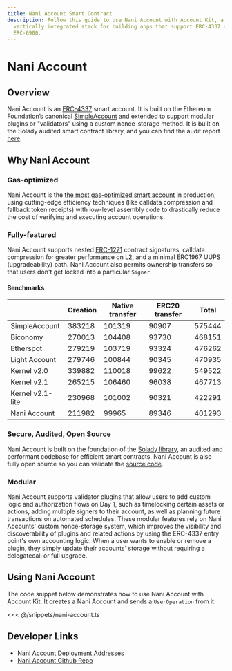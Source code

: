 ```yaml
---
title: Nani Account Smart Contract
description: Follow this guide to use Nani Account with Account Kit, a
  vertically integrated stack for building apps that support ERC-4337 and
  ERC-6900.
---
```



# Nani Account

## Overview

Nani Account is an [ERC-4337](https://eips.ethereum.org/EIPS/eip-4337) smart account. It is built on the Ethereum Foundation’s canonical [SimpleAccount](https://github.com/eth-infinitism/account-abstraction/blob/develop/contracts/samples/SimpleAccount.sol) and extended to support modular plugins or "validators" using a custom nonce-storage method. It is built on the Solady audited smart contract library, and you can find the audit report [here](https://github.com/Vectorized/solady/pull/639).

## Why Nani Account

### Gas-optimized

Nani Account is the [the most gas-optimized smart account](https://github.com/zerodevapp/aa-benchmark/commit/4b8e548ef6b004069cff599347a2afb9ac837e54) in production, using cutting-edge efficiency techniques (like calldata compression and fallback token receipts) with low-level assembly code to drastically reduce the cost of verifying and executing account operations.

### Fully-featured

Nani Account supports nested [ERC-1271](https://eips.ethereum.org/EIPS/eip-1271) contract signatures, calldata compression for greater performance on L2, and a minimal ERC1967 UUPS (upgradeability) path. Nani Account also permits ownership transfers so that users don't get locked into a particular `Signer`.

#### Benchmarks

|                  | Creation | Native transfer | ERC20 transfer | Total  |
| ---------------- | -------- | --------------- | -------------- | ------ |
| SimpleAccount    | 383218   | 101319          | 90907          | 575444 |
| Biconomy         | 270013   | 104408          | 93730          | 468151 |
| Etherspot        | 279219   | 103719          | 93324          | 476262 |
| Light Account    | 279746   | 100844          | 90345          | 470935 |
| Kernel v2.0      | 339882   | 110018          | 99622          | 549522 |
| Kernel v2.1      | 265215   | 106460          | 96038          | 467713 |
| Kernel v2.1-lite | 230968   | 101002          | 90321          | 422291 |
| Nani Account     | 211982   | 99965           | 89346          | 401293 |

### Secure, Audited, Open Source

Nani Account is built on the foundation of the [Solady library](https://github.com/Vectorized/solady), an audited and performant codebase for efficient smart contracts. Nani Account is also fully open source so you can validate the [source code](https://github.com/NaniDAO/accounts).

### Modular

Nani Account supports validator plugins that allow users to add custom logic and authorization flows on Day 1, such as timelocking certain assets or actions, adding multiple signers to their account, as well as planning future transactions on automated schedules. These modular features rely on Nani Accounts' custom nonce-storage system, which improves the visibility and discoverability of plugins and related actions by using the ERC-4337 entry point's own accounting logic. When a user wants to enable or remove a plugin, they simply update their accounts' storage without requiring a delegatecall or full upgrade.

## Using Nani Account

The code snippet below demonstrates how to use Nani Account with Account Kit. It creates a Nani Account and sends a `UserOperation` from it:

<<< @/snippets/nani-account.ts

## Developer Links

- [Nani Account Deployment Addresses](https://github.com/NaniDAO/accounts#deployments)
- [Nani Account Github Repo](https://github.com/NaniDAO/accounts)
